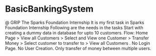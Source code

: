 # BasicBankingSystem
@ GRIP The Sparks Foundation Internship
It is my first task in Sparks Foundation Internship
Following are the needs in the tasks
    Start with creating a dummy data in database for upto 10 
    customers.
    Flow: Home Page > View all Customers > Select and View one 
    Customer > Transfer Money > Select customer to transfer to > 
    View all Customers . 
    No Login Page. No User Creation. Only transfer of money 
    between multiple users.
